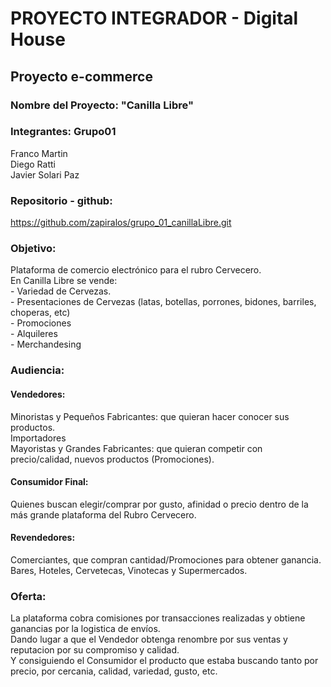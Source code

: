 # PROYECTO INTEGRADOR - Digital House

## Proyecto e-commerce

### Nombre del Proyecto: "Canilla Libre"

### Integrantes: Grupo01
Franco Martin
<br>Diego Ratti 
<br>Javier Solari Paz

### Repositorio - github: 
https://github.com/zapiralos/grupo_01_canillaLibre.git

### Objetivo: 
Plataforma de comercio electrónico para el rubro Cervecero. 
<br>En Canilla Libre se vende:
<br>- Variedad de Cervezas.
<br>- Presentaciones de Cervezas (latas, botellas, porrones, bidones, barriles, choperas, etc)
<br>- Promociones
<br>- Alquileres
<br>- Merchandesing

### Audiencia:
#### Vendedores: 
Minoristas y Pequeños Fabricantes: que quieran hacer conocer sus productos.
<br>Importadores
<br>Mayoristas y Grandes Fabricantes: que quieran competir con precio/calidad, nuevos productos (Promociones).

#### Consumidor Final:
Quienes buscan elegir/comprar por gusto, afinidad o precio dentro de la más grande plataforma del Rubro Cervecero.

#### Revendedores: 
Comerciantes, que compran cantidad/Promociones para obtener ganancia. Bares, Hoteles, Cervetecas, Vinotecas y Supermercados.

### Oferta:
La plataforma cobra comisiones por transacciones realizadas y obtiene ganancias por la logistica de envíos.
<br>Dando lugar a que el Vendedor obtenga renombre por sus ventas y reputacion por su compromiso y calidad.
<br>Y consiguiendo el Consumidor el producto que estaba buscando tanto por precio, por cercania, calidad, variedad, gusto, etc.

